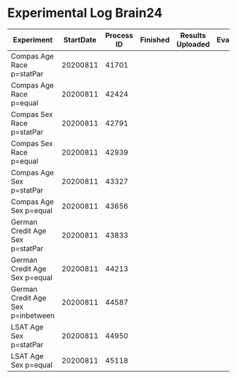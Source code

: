 # Experimental Log Brain24

| Experiment  | StartDate  | Process ID | Finished |  Results Uploaded | Evaluated |
|---|---|---|---|---|---|
| Compas Age Race p=statPar|  20200811 |  41701 |   |||
| Compas Age Race p=equal  | 20200811  |  42424 |   |||
| Compas Sex Race p=statPar| 20200811  | 42791  |   |||
| Compas Sex Race p=equal  | 20200811  | 42939  |   |||
| Compas Age Sex p=statPar|  20200811 |  43327 |   |||
| Compas Age Sex p=equal  | 20200811  | 43656  |   |||
| German Credit Age Sex p=statPar| 20200811  | 43833  |   |||
| German Credit Age Sex p=equal  | 20200811  | 44213  |   |||
| German Credit Age Sex p=inbetween  | 20200811  | 44587  |   |||
| LSAT Age Sex p=statPar| 20200811  | 44950  |   |||
| LSAT Age Sex p=equal  | 20200811  | 45118  |   |||

